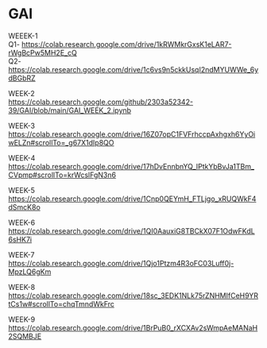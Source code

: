 # GAI   
WEEEK-1   
Q1- https://colab.research.google.com/drive/1kRWMkrGxsK1eLAR7-rWgBcPw5MH2E_cQ  
Q2- https://colab.research.google.com/drive/1c6vs9n5ckkUsqI2ndMYUWWe_6ydBGbRZ

WEEK-2  
https://colab.research.google.com/github/2303a52342-39/GAI/blob/main/GAI_WEEK_2.ipynb

WEEK-3  
https://colab.research.google.com/drive/16Z07opC1FVFrhccpAxhgxh6YyOiwELZn#scrollTo=_g67X1dIp8QO

WEEK-4  
https://colab.research.google.com/drive/17hDvEnnbnYQ_IPtkYbBvJa1TBm_CVpmp#scrollTo=krWcslFgN3n6  

WEEK-5  
https://colab.research.google.com/drive/1Cnp0QEYmH_FTLjgo_xRUQWkF4dSmcK8o
    
WEEK-6    
https://colab.research.google.com/drive/1QI0AauxiG8TBCkX07F1OdwFKdL6sHK7i
  
WEEK-7    
https://colab.research.google.com/drive/1Qjo1Ptzm4R3oFC03Luff0j-MpzLQ6gKm      

WEEK-8    
https://colab.research.google.com/drive/18sc_3EDK1NLk75rZNHMIfCeH9YRtCs1w#scrollTo=chqTmndWkFrc  

WEEK-9    
https://colab.research.google.com/drive/1BrPuB0_rXCXAv2sWmpAeMANaH2SQMBJE      

